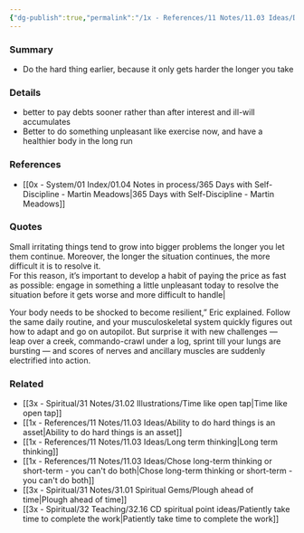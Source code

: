 ```yaml
---
{"dg-publish":true,"permalink":"/1x - References/11 Notes/11.03 Ideas/Develop the habit of paying the price as early as possible/","title":"Develop the habit of paying the price as early as possible","noteIcon":""}
---
```



### Summary
- Do the hard thing earlier, because it only gets harder the longer you take

### Details
- better to pay debts sooner rather than after interest and ill-will accumulates
- Better to do something unpleasant like exercise now, and have a healthier body in the long run

### References
- [[0x - System/01 Index/01.04 Notes in process/365 Days with Self-Discipline - Martin Meadows\|365 Days with Self-Discipline - Martin Meadows]]

### Quotes
Small irritating things tend to grow into bigger problems the longer you let them continue. Moreover, the longer the situation continues, the more difficult it is to resolve it.<br>For this reason, it’s important to develop a habit of paying the price as fast as possible: engage in something a little unpleasant today to resolve the situation before it gets worse and more difficult to handle|

Your body needs to be shocked to become resilient,” Eric explained. Follow the same daily routine, and your musculoskeletal system quickly figures out how to adapt and go on autopilot. But surprise it with new challenges — leap over a creek, commando-crawl under a log, sprint till your lungs are bursting — and scores of nerves and ancillary muscles are suddenly electrified into action.

### Related
- [[3x - Spiritual/31 Notes/31.02 Illustrations/Time like open tap\|Time like open tap]]
- [[1x - References/11 Notes/11.03 Ideas/Ability to do hard things is an asset\|Ability to do hard things is an asset]]
- [[1x - References/11 Notes/11.03 Ideas/Long term thinking\|Long term thinking]]
- [[1x - References/11 Notes/11.03 Ideas/Chose long-term thinking or short-term - you can't do both\|Chose long-term thinking or short-term - you can't do both]]
- [[3x - Spiritual/31 Notes/31.01 Spiritual Gems/Plough ahead of time\|Plough ahead of time]]
- [[3x - Spiritual/32 Teaching/32.16 CD spiritual point ideas/Patiently take time to complete the work\|Patiently take time to complete the work]]